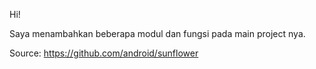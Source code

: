 Hi!

Saya menambahkan beberapa modul dan fungsi pada main project nya.

Source: https://github.com/android/sunflower
